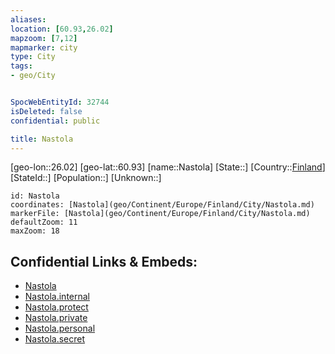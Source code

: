 ```yaml
---
aliases: 
location: [60.93,26.02]
mapzoom: [7,12] 
mapmarker: city 
type: City
tags:
- geo/City


SpocWebEntityId: 32744
isDeleted: false
confidential: public

title: Nastola
---
```

[geo-lon::26.02]
[geo-lat::60.93]
[name::Nastola]
[State::]
[Country::[Finland](geo/Continent/Europe/Finland.md)]
[StateId::]
[Population::]
[Unknown::]


```leaflet
id: Nastola
coordinates: [Nastola](geo/Continent/Europe/Finland/City/Nastola.md)
markerFile: [Nastola](geo/Continent/Europe/Finland/City/Nastola.md)
defaultZoom: 11 
maxZoom: 18
```


## Confidential Links & Embeds: 
- [Nastola](../../../../../../_public/geo/Continent/Europe/Finland/City/Nastola.md) 
- [Nastola.internal](../../../../../../_internal/geo/Continent/Europe/Finland/City/Nastola.internal.md) 
- [Nastola.protect](../../../../../../_protect/geo/Continent/Europe/Finland/City/Nastola.protect.md) 
- [Nastola.private](../../../../../../_private/geo/Continent/Europe/Finland/City/Nastola.private.md) 
- [Nastola.personal](../../../../../../_personal/geo/Continent/Europe/Finland/City/Nastola.personal.md) 
- [Nastola.secret](../../../../../../_secret/geo/Continent/Europe/Finland/City/Nastola.secret.md) 
